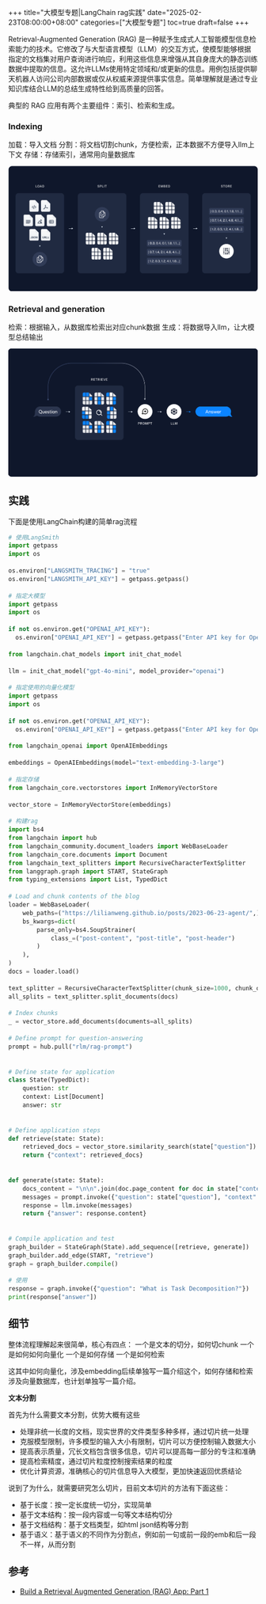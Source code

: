 +++
title="大模型专题|LangChain rag实践"
date="2025-02-23T08:00:00+08:00"
categories=["大模型专题"]
toc=true
draft=false
+++

Retrieval-Augmented Generation (RAG) 是一种赋予生成式人工智能模型信息检索能力的技术。它修改了与大型语言模型（LLM）的交互方式，使模型能够根据指定的文档集对用户查询进行响应，利用这些信息来增强从其自身庞大的静态训练数据中提取的信息。这允许LLMs使用特定领域和/或更新的信息。用例包括提供聊天机器人访问公司内部数据或仅从权威来源提供事实信息。简单理解就是通过专业知识库结合LLM的总结生成特性给到高质量的回答。

典型的 RAG 应用有两个主要组件：索引、检索和生成。

### Indexing

加载：导入文档
分割：将文档切割chunk，方便检索，正本数据不方便导入llm上下文
存储：存储索引，通常用向量数据库

![](index.png)

### Retrieval and generation

检索：根据输入，从数据库检索出对应chunk数据
生成：将数据导入llm，让大模型总结输出

![](gen.png)

## 实践

下面是使用LangChain构建的简单rag流程

```py
# 使用LangSmith
import getpass
import os

os.environ["LANGSMITH_TRACING"] = "true"
os.environ["LANGSMITH_API_KEY"] = getpass.getpass()

# 指定大模型
import getpass
import os

if not os.environ.get("OPENAI_API_KEY"):
  os.environ["OPENAI_API_KEY"] = getpass.getpass("Enter API key for OpenAI: ")

from langchain.chat_models import init_chat_model

llm = init_chat_model("gpt-4o-mini", model_provider="openai")

# 指定使用的向量化模型
import getpass
import os

if not os.environ.get("OPENAI_API_KEY"):
  os.environ["OPENAI_API_KEY"] = getpass.getpass("Enter API key for OpenAI: ")

from langchain_openai import OpenAIEmbeddings

embeddings = OpenAIEmbeddings(model="text-embedding-3-large")

# 指定存储
from langchain_core.vectorstores import InMemoryVectorStore

vector_store = InMemoryVectorStore(embeddings)

# 构建rag
import bs4
from langchain import hub
from langchain_community.document_loaders import WebBaseLoader
from langchain_core.documents import Document
from langchain_text_splitters import RecursiveCharacterTextSplitter
from langgraph.graph import START, StateGraph
from typing_extensions import List, TypedDict

# Load and chunk contents of the blog
loader = WebBaseLoader(
    web_paths=("https://lilianweng.github.io/posts/2023-06-23-agent/",),
    bs_kwargs=dict(
        parse_only=bs4.SoupStrainer(
            class_=("post-content", "post-title", "post-header")
        )
    ),
)
docs = loader.load()

text_splitter = RecursiveCharacterTextSplitter(chunk_size=1000, chunk_overlap=200)
all_splits = text_splitter.split_documents(docs)

# Index chunks
_ = vector_store.add_documents(documents=all_splits)

# Define prompt for question-answering
prompt = hub.pull("rlm/rag-prompt")


# Define state for application
class State(TypedDict):
    question: str
    context: List[Document]
    answer: str


# Define application steps
def retrieve(state: State):
    retrieved_docs = vector_store.similarity_search(state["question"])
    return {"context": retrieved_docs}


def generate(state: State):
    docs_content = "\n\n".join(doc.page_content for doc in state["context"])
    messages = prompt.invoke({"question": state["question"], "context": docs_content})
    response = llm.invoke(messages)
    return {"answer": response.content}


# Compile application and test
graph_builder = StateGraph(State).add_sequence([retrieve, generate])
graph_builder.add_edge(START, "retrieve")
graph = graph_builder.compile()

# 使用
response = graph.invoke({"question": "What is Task Decomposition?"})
print(response["answer"])

```

## 细节

整体流程理解起来很简单，核心有四点：
一个是文本的切分，如何切chunk
一个是如何如何向量化
一个是如何存储
一个是如何检索

这其中如何向量化，涉及embedding后续单独写一篇介绍这个，如何存储和检索涉及向量数据库，也计划单独写一篇介绍。

**文本分割** 

首先为什么需要文本分割，优势大概有这些

- 处理非统一长度的文档，现实世界的文件类型多种多样，通过切片统一处理
- 克服模型限制，许多模型的输入大小有限制，切片可以方便控制输入数据大小
- 提高表示质量，冗长文档包含很多信息，切片可以提高每一部分的专注和准确
- 提高检索精度，通过切片粒度控制搜索结果的粒度
- 优化计算资源，准确核心的切片信息导入大模型，更加快速返回优质结论

说到了为什么，就需要研究怎么切片，目前文本切片的方法有下面这些：

- 基于长度：按一定长度统一切分，实现简单
- 基于文本结构：按一段内容或一句等文本结构切分
- 基于文档结构：基于文档类型，如html json结构等分割
- 基于语义：基于语义的不同作为分割点，例如前一句或前一段的emb和后一段不一样，从而分割

## 参考

- [Build a Retrieval Augmented Generation (RAG) App: Part 1](https://python.langchain.com/docs/tutorials/rag/)